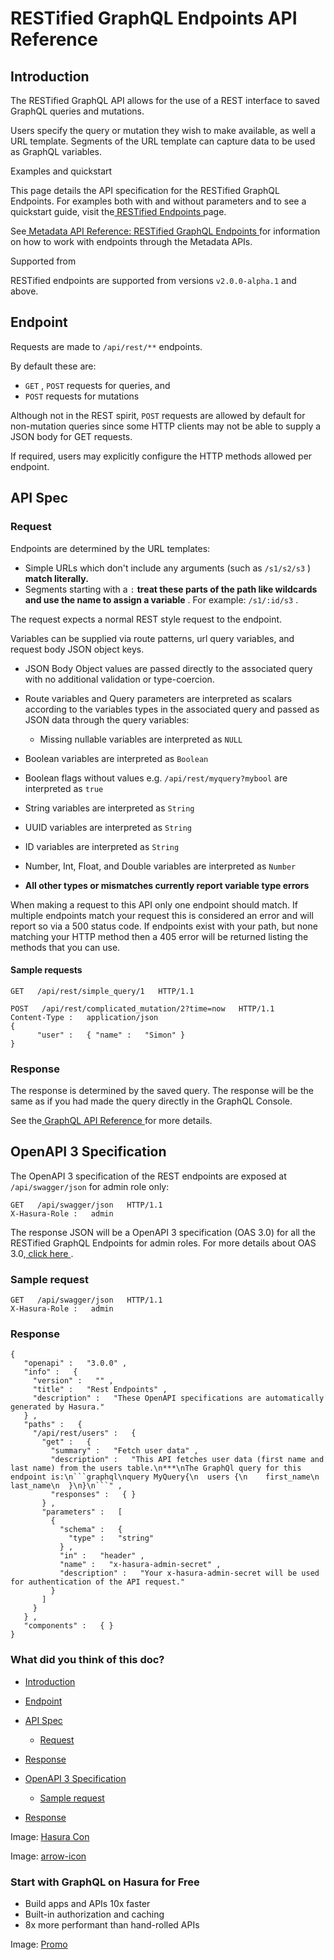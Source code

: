 # RESTified GraphQL Endpoints API Reference

## Introduction​

The RESTified GraphQL API allows for the use of a REST interface to saved GraphQL queries and mutations.

Users specify the query or mutation they wish to make available, as well a URL template. Segments of the URL template
can capture data to be used as GraphQL variables.

Examples and quickstart

This page details the API specification for the RESTified GraphQL Endpoints. For examples both with and without
parameters and to see a quickstart guide, visit the[ RESTified Endpoints ](https://hasura.io/docs/latest/restified/overview/)page.

See[ Metadata API Reference: RESTified GraphQL Endpoints ](https://hasura.io/docs/latest/api-reference/metadata-api/restified-endpoints/)for
information on how to work with endpoints through the Metadata APIs.

Supported from

RESTified endpoints are supported from versions `v2.0.0-alpha.1` and above.

## Endpoint​

Requests are made to `/api/rest/**` endpoints.

By default these are:

- `GET` , `POST` requests for queries, and
- `POST` requests for mutations


Although not in the REST spirit, `POST` requests are allowed by default for non-mutation queries since some HTTP clients
may not be able to supply a JSON body for GET requests.

If required, users may explicitly configure the HTTP methods allowed per endpoint.

## API Spec​

### Request​

Endpoints are determined by the URL templates:

- Simple URLs which don't include any arguments (such as `/s1/s2/s3` ) **match literally.**
- Segments starting with a `:`  **treat these parts of the path like wildcards and use the name to assign a variable** .
For example: `/s1/:id/s3` .


The request expects a normal REST style request to the endpoint.

Variables can be supplied via route patterns, url query variables, and request body JSON object keys.

- JSON Body Object values are passed directly to the associated query with no additional validation or type-coercion.
- Route variables and Query parameters are interpreted as scalars according to the variables types in the associated
query and passed as JSON data through the query variables:
    - Missing nullable variables are interpreted as `NULL`

- Boolean variables are interpreted as `Boolean`

- Boolean flags without values e.g. `/api/rest/myquery?mybool` are interpreted as `true`

- String variables are interpreted as `String`

- UUID variables are interpreted as `String`

- ID variables are interpreted as `String`

- Number, Int, Float, and Double variables are interpreted as `Number`

- **All other types or mismatches currently report variable type errors**


When making a request to this API only one endpoint should match. If multiple endpoints match your request this is
considered an error and will report so via a 500 status code. If endpoints exist with your path, but none matching your
HTTP method then a 405 error will be returned listing the methods that you can use.

#### Sample requests​

`GET   /api/rest/simple_query/1   HTTP/1.1`

```
POST   /api/rest/complicated_mutation/2?time=now   HTTP/1.1
Content-Type :   application/json
{
      "user" :   { "name" :   "Simon" }
}
```

### Response​

The response is determined by the saved query. The response will be the same as if you had made the query directly in
the GraphQL Console.

See the[ GraphQL API Reference ](https://hasura.io/docs/latest/api-reference/graphql-api/index/)for more details.

## OpenAPI 3 Specification​

The OpenAPI 3 specification of the REST endpoints are exposed at `/api/swagger/json` for admin role only:

```
GET   /api/swagger/json   HTTP/1.1
X-Hasura-Role :   admin
```

The response JSON will be a OpenAPI 3 specification (OAS 3.0) for all the RESTified GraphQL Endpoints for admin roles.
For more details about OAS 3.0,[ click here ](https://swagger.io/specification/).

### Sample request​

```
GET   /api/swagger/json   HTTP/1.1
X-Hasura-Role :   admin
```

### Response​

```
{
   "openapi" :   "3.0.0" ,
   "info" :   {
     "version" :   "" ,
     "title" :   "Rest Endpoints" ,
     "description" :   "These OpenAPI specifications are automatically generated by Hasura."
   } ,
   "paths" :   {
     "/api/rest/users" :   {
       "get" :   {
         "summary" :   "Fetch user data" ,
         "description" :   "This API fetches user data (first name and last name) from the users table.\n***\nThe GraphQl query for this endpoint is:\n```graphql\nquery MyQuery{\n  users {\n    first_name\n    last_name\n  }\n}\n```" ,
         "responses" :   { }
       } ,
       "parameters" :   [
         {
           "schema" :   {
             "type" :   "string"
           } ,
           "in" :   "header" ,
           "name" :   "x-hasura-admin-secret" ,
           "description" :   "Your x-hasura-admin-secret will be used for authentication of the API request."
         }
       ]
     }
   } ,
   "components" :   { }
}
```

### What did you think of this doc?

- [ Introduction ](https://hasura.io/docs/latest/api-reference/restified/#introduction)
- [ Endpoint ](https://hasura.io/docs/latest/api-reference/restified/#endpoint)
- [ API Spec ](https://hasura.io/docs/latest/api-reference/restified/#api-spec)
    - [ Request ](https://hasura.io/docs/latest/api-reference/restified/#request)

- [ Response ](https://hasura.io/docs/latest/api-reference/restified/#response)
- [ OpenAPI 3 Specification ](https://hasura.io/docs/latest/api-reference/restified/#openapi-3-specification)
    - [ Sample request ](https://hasura.io/docs/latest/api-reference/restified/#sample-request)

- [ Response ](https://hasura.io/docs/latest/api-reference/restified/#response-1)


Image: [ Hasura Con ](https://res.cloudinary.com/dh8fp23nd/image/upload/v1686154570/hasura-con-2023/has-con-light-date_r2a2ud.png)

Image: [ arrow-icon ](https://res.cloudinary.com/dh8fp23nd/image/upload/v1683723549/main-web/chevron-right_ldbi7d.png)

### Start with GraphQL on Hasura for Free

- Build apps and APIs 10x faster
- Built-in authorization and caching
- 8x more performant than hand-rolled APIs


Image: [ Promo ](https://hasura.io/docs/assets/images/hasura-free-ff60e409244e0ea12b5a3045d1a9096b.png)